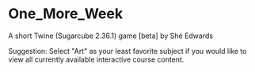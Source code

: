 # One_More_Week
A short Twine (Sugarcube 2.36.1) game [beta] by Shé Edwards

Suggestion: Select "Art" as your least favorite subject if you would like to view all currently available interactive course content.
